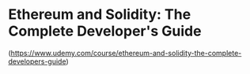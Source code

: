 # Ethereum and Solidity: The Complete Developer's Guide
(https://www.udemy.com/course/ethereum-and-solidity-the-complete-developers-guide)